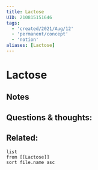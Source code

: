 ```yaml
---
title: Lactose
UID: 210815151646
tags:
  - 'created/2021/Aug/12'
  - 'permanent/concept'
  - 'notion'
aliases: [Lactose]
---
```

# Lactose

## Notes


## Questions & thoughts:


## Related:
```dataview
list
from [[Lactose]]
sort file.name asc
```
